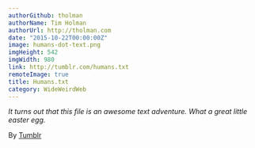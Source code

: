 ```yaml
---
authorGithub: tholman
authorName: Tim Holman
authorUrl: http://tholman.com
date: "2015-10-22T00:00:00Z"
image: humans-dot-text.png
imgHeight: 542
imgWidth: 980
link: http://tumblr.com/humans.txt
remoteImage: true
title: Humans.txt
category: WideWeirdWeb
---
```


_It turns out that this file is an awesome text adventure. What a great little easter egg._

By [Tumblr](http://tumblr.com)
